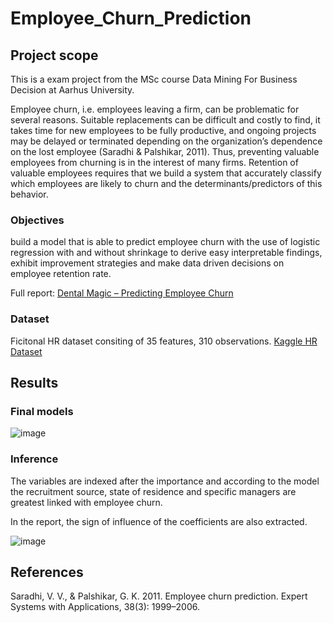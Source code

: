 # Employee_Churn_Prediction

## Project scope
This is a exam project from the MSc course Data Mining For Business Decision at Aarhus University.

Employee churn, i.e. employees leaving a firm, can be problematic for several reasons. Suitable replacements can be difficult and costly to find, it takes time for new employees to be fully productive, and ongoing projects may be delayed or terminated depending on the organization’s dependence on the lost employee (Saradhi & Palshikar, 2011). Thus, preventing valuable employees from churning is in the interest of many firms. Retention of valuable employees requires that we build a system that accurately classify which employees are likely to churn and the determinants/predictors of this behavior.

### Objectives 
build a model that is able to predict employee churn with the use of logistic regression with and without shrinkage to derive easy interpretable findings, exhibit improvement strategies and make data driven decisions on employee retention rate.

Full report: [Dental Magic – Predicting Employee Churn](https://github.com/SimonThiesen/Employee_Churn_Prediction/files/6017562/Dental.Magic.Predicting.Churn.pdf)

### Dataset
Ficitonal HR dataset consiting of 35 features, 310 observations. [Kaggle HR Dataset](https://www.kaggle.com/rhuebner/human-resources-data-set/kernels)


## Results
### Final models

![image](https://user-images.githubusercontent.com/69463973/108622275-ed687000-7437-11eb-8687-30da33f95903.png)

### Inference
The variables are indexed after the importance and according to the model the recruitment source, state of residence and specific managers are greatest linked with employee churn. 

In the report, the sign of influence of the coefficients are also extracted.

![image](https://user-images.githubusercontent.com/69463973/108622680-b8115180-743a-11eb-880b-8d3db3a321bf.png)


## References
Saradhi, V. V., & Palshikar, G. K. 2011. Employee churn prediction. Expert Systems with Applications, 38(3):
1999–2006.
